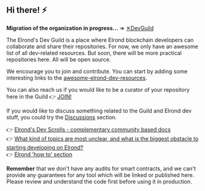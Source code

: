 ## Hi there! ⚡

**Migration of the organization in progress...** => [✕DevGuild](https://github.com/xdevguild)

The Elrond's Dev Guild is a place where Elrond blockchain developers can collaborate and share their repositories. For now, we only have an awesome list of all dev-related resources. But soon, there will be more practical repositories here. All will be open source. 

We encourage you to join and contribute. You can start by adding some interesting links to the [awesome-elrond-dev-resources](https://github.com/ElrondDevGuild/awesome-elrond-dev-resources). 

You can also reach us if you would like to be a curator of your repository here in the Guild 👉 [JOIN!](https://github.com/orgs/ElrondDevGuild/discussions/4)

If you would like to discuss something related to the Guild and Elrond dev stuff, you could try the [Discussions](https://github.com/orgs/ElrondDevGuild/discussions) section.

👉 [Elrond's Dev Scrolls - complementary community based docs](https://elrond-dev-guild.gitbook.io/scrolls/)\
👉 [What kind of topics are most unclear, and what is the biggest obstacle to starting developing on Elrond?](https://github.com/orgs/ElrondDevGuild/discussions/2)\
👉 [Elrond 'how to' section](https://github.com/orgs/ElrondDevGuild/discussions/categories/how-to)

**Remember** that we don't have any audits for smart contracts, and we can't provide any guarantees for any tool which will be linked or published here. Please review and understand the code first before using it in production.
